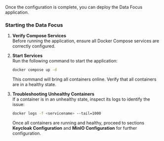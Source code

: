 Once the configuration is complete, you can deploy the Data Focus application.

### Starting the Data Focus

1. **Verify Compose Services**  
   Before running the application, ensure all Docker Compose services are correctly configured.

2. **Start Services**  
   Run the following command to start the application:
   ```sh
   docker compose up -d
   ```
   This command will bring all containers online. Verify that all containers are in a healthy state. 
3. **Troubleshooting Unhealthy Containers**  
   If a container is in an unhealthy state, inspect its logs to identify the issue:
   ```sh
   docker logs -f <servicename> --tail=1000
   ```
   Once all containers are running and healthy, proceed to sections **Keycloak Configuration** and **MinIO Configuration** for further configuration.